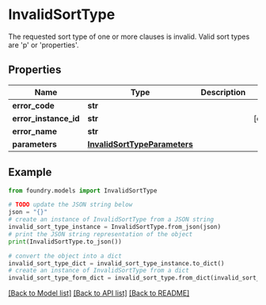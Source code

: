 # InvalidSortType

The requested sort type of one or more clauses is invalid. Valid sort types are 'p' or 'properties'.

## Properties

Name | Type | Description | Notes
------------ | ------------- | ------------- | -------------
**error_code** | **str** |  |
**error_instance_id** | **str** |  | \[optional\]
**error_name** | **str** |  |
**parameters** | [**InvalidSortTypeParameters**](InvalidSortTypeParameters.md) |  |

## Example

```python
from foundry.models import InvalidSortType

# TODO update the JSON string below
json = "{}"
# create an instance of InvalidSortType from a JSON string
invalid_sort_type_instance = InvalidSortType.from_json(json)
# print the JSON string representation of the object
print(InvalidSortType.to_json())

# convert the object into a dict
invalid_sort_type_dict = invalid_sort_type_instance.to_dict()
# create an instance of InvalidSortType from a dict
invalid_sort_type_form_dict = invalid_sort_type.from_dict(invalid_sort_type_dict)
```

[\[Back to Model list\]](../README.md#documentation-for-models) [\[Back to API list\]](../README.md#documentation-for-api-endpoints) [\[Back to README\]](../README.md)
